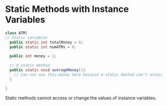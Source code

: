# Static Methods with Instance Variables

```java
class ATM{
// Static variables
  public static int totalMoney = 0;
  public static int numATMs = 0; 
 
  public int money = 1;
 
  // A static method
  public static void averageMoney(){
    // Can not use this.money here because a static method can't access instance variables
  }
 
}
```

Static methods cannot access or change the values of instance variables.